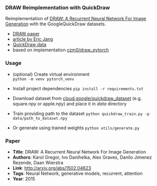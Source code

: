 ### DRAW Reimplementation with QuickDraw

Reimplementation of [DRAW: A Recurrent Neural Network For Image Generation](http://arxiv.org/pdf/1502.04623.pdf) with the GoogleQuickDraw datasets.

* [DRAW paper](https://arxiv.org/pdf/1502.04623.pdf)
* [article by Eric Jang](https://blog.evjang.com/2016/06/understanding-and-implementing.html)
* [QuickDraw data](https://github.com/googlecreativelab/quickdraw-dataset)
* based on implementation [czm0/draw_pytorch](https://github.com/czm0/draw_pytorch)

### Usage

* (optional) Create virtual environment  
`python -m venv pytorch_venv`

* Install project dependencies 
`pip install -r requirements.txt`

* Download dataset from [cloud.google/quickdraw_dataset](https://console.cloud.google.com/storage/browser/quickdraw_dataset/full/numpy_bitmap;tab=objects?prefix=&forceOnObjectsSortingFiltering=false&pageState=("StorageObjectListTable":("f":"%255B%255D")))  (e.g. square.npy or apple.npy) and place it in *data* directory

* Train providing path to the dataset 
`python quickdraw_train.py -p data/path_to_dataset.npy`

* Or generate using trained weights `python utils/generate.py`


### Paper

* **Title**: DRAW: A Recurrent Neural Network For Image Generation
* **Authors**: Karol Gregor, Ivo Danihelka, Alex Graves, Danilo Jimenez Rezende, Daan Wierstra
* **Link**: http://arxiv.org/abs/1502.04623
* **Tags**: Neural Network, generative models, recurrent, attention
* **Year**: 2015
